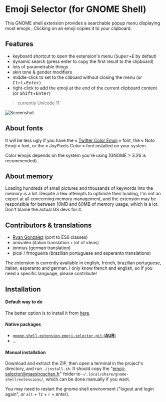 # Emoji Selector (for GNOME Shell)

This GNOME shell extension provides a searchable popup menu displaying most emojis ; Clicking on an emoji copies it to your clipboard.

## Features

- keyboard shortcut to open the extension's menu (<kbd>Super</kbd>+<kbd>E</kbd> by defaut)
- dynamic search (press enter to copy the first result to the clipboard)
- lots of parametrable things
- skin tone & gender modifiers
- middle-click to set to the cliboard without closing the menu (or <kbd>Ctrl</kbd>+<kbd>Enter</kbd>)
- right-click to add the emoji at the end of the current clipboard content (or <kbd>Shift</kbd>+<kbd>Enter</kbd>)

>currently Unicode 11

![Screenshot](https://i.imgur.com/sSjj3vH.png)

## About fonts

It will be less ugly if you have the « [Twitter Color Emoji](https://github.com/eosrei/twemoji-color-font/releases) » font, the « Noto Emoji » font, or the « JoyPixels Color » font installed on your system.

Color emojis depends on the system you're using (GNOME > 3.26 is recommended).

## About memory

Loading hundreds of small pictures and thousands of keywords into the memory is a lot. Despite a few attempts to optimize their loading, I'm not an expert at all concerning memory management, and the extension may be responsible for between 10MB and 60MB of memory usage, which is a lot. Don't blame the actual GS devs for it.

## Contributors & translations

- [Ryan Gonzalez](https://github.com/kirbyfan64) (port to ES6 classes)
- amivaleo (italian translation + lot of ideas)
- jonnius (german translation)
- picsi / frnogueira (brazilian portuguese and esperanto translations)
<!--TODO credit all translators + credit them in the about-->

The extension is currently available in english, french, brazilian portuguese, italian, esperanto and german. I only know french and english, so if you need a specific language, please contribute!

## Installation

#### Default way to do

The better option is to install it from [here](https://extensions.gnome.org/extension/1162/emoji-selector/).

#### Native packages

- [`gnome-shell-extension-emoji-selector-git` (**AUR**)](https://aur.archlinux.org/packages/gnome-shell-extension-emoji-selector-git/)
- ...<!-- TODO à compléter -->

#### Manual installation

Download and extract the ZIP, then open a terminal in the project's directory, and run `./install.sh`. It should copy the "emoji-selector@maestroschan.fr" folder to `~/.local/share/gnome-shell/extensions/`, which can be done manually if you want.

You may need to restart the gnome shell environment ("logout and login again", or `alt` + `f2` + `r` + enter).


